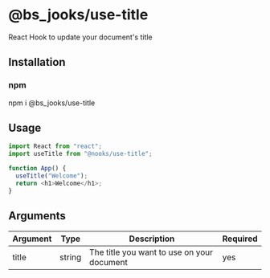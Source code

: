 # @bs_jooks/use-title

React Hook to update your document's title

## Installation

### npm

npm i @bs_jooks/use-title

## Usage

```js
import React from "react";
import useTitle from "@nooks/use-title";

function App() {
  useTitle("Welcome");
  return <h1>Welcome</h1>;
}
```

## Arguments

|**Argument**|**Type**|**Description**|**Required**|
|-|-|-|-|
|title|string|The title you want to use on your document|yes|

